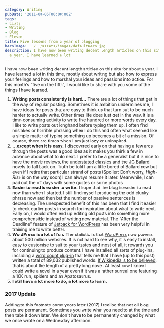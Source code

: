 ```yaml
---
category: Writing
pubDate: '2011-08-05T00:00:00Z'
tags:
- Lists
- Writing
- Blog
- Eleven
title: Five lessons from a year of blogging
heroImage: ../../assets/images/defaultHero.jpg
description: I have now been writing decent length articles on this site for about
  a year. I have learned a lot
---
```

I have now been writing decent length articles on this site for about a year. I have learned a lot in this time, mostly about writing but also how to express your feelings and how to marshal your ideas and passions into action. For this month’s “five on the fifth”, I would like to share  with you some of the things I have learned.

1. **Writing posts consistently is hard…** There are a lot of things that get in the way of regular posting. Sometimes it is ambition undermines me, I have ideas for posts that are easy to think up that turn out to be much harder to actually write. Other times life does just get in the way, it is  a time-consuming activity to write five hundred or more words every day. I like to write posts out longhand before typing them up. I often find mistakes or horrible phrasing when I do this and often what seemed like a simple matter of typing something up becomes a bit of a mission. Of course, there are times when I am just lazy or uninspired.
2. **…except when it is easy.** I discovered early on that having a few arcs through the posts was a good idea as it makes you think a few in advance about what to do next. I prefer to be a generalist but it is nice to have the movie reviews, the [understated classics](understated-classics) and the [JG Ballard](j-g-ballard) novels to fall back on. Truth be told I am a little bored of Ballard now but even if I retire that particular strand of posts (Spoiler: Don’t worry, _High-Rise_ is on the way soon) I can always resume it later. Meanwhile, I can pad out the off days with some quotes or some photos. 
3. **Easier to read is easier to write.** I hope that the blog is easier to read now than when I started. I still find myself producing the odd clunky phrase now and then but the number of passive sentences is decreasing. The unexpected benefit of this has been that I find it easier to check earlier posts in search for inspiration about what to write next. Early on, I would often end up editing old posts into something more comprehensible instead of writing new material. The “After the Deadline” feature of [Jetpack for WordPress](http://wordpress.org/extend/plugins/jetpack/) has been very helpful in training me to write better.
4. **WordPress is a lot of fun.** The statistic is that [WordPress](http://www.wordpress.org/) now powers about 500 million websites. It is not hard to see why, it is easy to install, easy to customise to suit to your tastes and most of all, it rewards you for continuing to produce content. I have installed all sorts of plug-ins, including a [word count plug-in](http://wordpress.org/extend/plugins/wp-word-count/) that tells me that I have (up to this post) written a total of 89,032 published words. [If Wikipedia is to be believed](http://en.wikipedia.org/wiki/Length_of_a_novel), that is about the length of a pretty long novel. At least now I know I could write a novel in a year even if it was a rather surreal one featuring a 10K run, spiders and an Apatosaurus.
5. **I still have a lot more to do, a lot more to learn.**

### 2017 Update

Adding to this footnote some years later (2017) I realise that not all blog posts are permanent. Sometimes you write what you need to at the time and then take it down later. We don't have to be permanently changed by what we once wrote on a Wednesday afternoon.